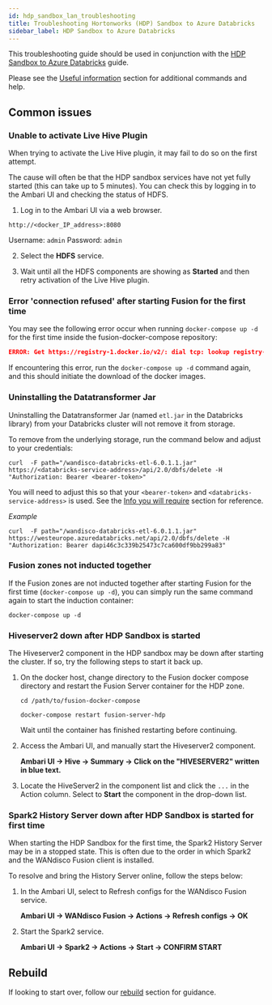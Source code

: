 ```yaml
---
id: hdp_sandbox_lan_troubleshooting
title: Troubleshooting Hortonworks (HDP) Sandbox to Azure Databricks
sidebar_label: HDP Sandbox to Azure Databricks
---
```


This troubleshooting guide should be used in conjunction with the [HDP Sandbox to Azure Databricks](../installation/hdp_sandbox_lhv_client-adlsg2_lan.md) guide.

Please see the [Useful information](./useful_info.md) section for additional commands and help.

## Common issues

### Unable to activate Live Hive Plugin

When trying to activate the Live Hive plugin, it may fail to do so on the first attempt.

The cause will often be that the HDP sandbox services have not yet fully started (this can take up to 5 minutes). You can check this by logging in to the Ambari UI and checking the status of HDFS.

1. Log in to the Ambari UI via a web browser.

`http://<docker_IP_address>:8080`

Username: `admin`
Password: `admin`

2. Select the **HDFS** service.

3. Wait until all the HDFS components are showing as **Started** and then retry activation of the Live Hive plugin.

### Error 'connection refused' after starting Fusion for the first time

You may see the following error occur when running `docker-compose up -d` for the first time inside the fusion-docker-compose repository:

```json
ERROR: Get https://registry-1.docker.io/v2/: dial tcp: lookup registry-1.docker.io on [::1]:53: read udp [::1]:52155->[::1]:53: read: connection refused
```

If encountering this error, run the `docker-compose up -d` command again, and this should initiate the download of the docker images.

### Uninstalling the Datatransformer Jar

Uninstalling the Datatransformer Jar (named `etl.jar` in the Databricks library) from your Databricks cluster will not remove it from storage.

To remove from the underlying storage, run the command below and adjust to your credentials:

`curl  -F path="/wandisco-databricks-etl-6.0.1.1.jar" https://<databricks-service-address>/api/2.0/dbfs/delete -H "Authorization: Bearer <bearer-token>"`

You will need to adjust this so that your `<bearer-token>` and `<databricks-service-address>` is used. See the [Info you will require](../installation/hdp_sandbox_lhv_client-adlsg2_lan.md#info-you-will-require) section for reference.

_Example_

`curl  -F path="/wandisco-databricks-etl-6.0.1.1.jar" https://westeurope.azuredatabricks.net/api/2.0/dbfs/delete -H "Authorization: Bearer dapi46c3c339b25473c7ca600df9bb299a83"`

### Fusion zones not inducted together

[//]: <DAP-136 workaround>

If the Fusion zones are not inducted together after starting Fusion for the first time (`docker-compose up -d`), you can simply run the same command again to start the induction container:

`docker-compose up -d`

### Hiveserver2 down after HDP Sandbox is started

The Hiveserver2 component in the HDP sandbox may be down after starting the cluster. If so, try the following steps to start it back up.

1. On the docker host, change directory to the Fusion docker compose directory and restart the Fusion Server container for the HDP zone.

   `cd /path/to/fusion-docker-compose`

   `docker-compose restart fusion-server-hdp`

   Wait until the container has finished restarting before continuing.

2. Access the Ambari UI, and manually start the Hiveserver2 component.

   **Ambari UI -> Hive -> Summary -> Click on the "HIVESERVER2" written in blue text.**

3. Locate the HiveServer2 in the component list and click the `...` in the Action column. Select to **Start** the component in the drop-down list.

### Spark2 History Server down after HDP Sandbox is started for first time

When starting the HDP Sandbox for the first time, the Spark2 History Server may be in a stopped state. This is often due to the order in which Spark2 and the WANdisco Fusion client is installed.

To resolve and bring the History Server online, follow the steps below:

1. In the Ambari UI, select to Refresh configs for the WANdisco Fusion service.

   **Ambari UI -> WANdisco Fusion -> Actions -> Refresh configs -> OK**

2. Start the Spark2 service.

   **Ambari UI -> Spark2 -> Actions -> Start -> CONFIRM START**

## Rebuild

If looking to start over, follow our [rebuild](./useful_info.md#rebuild) section for guidance.
